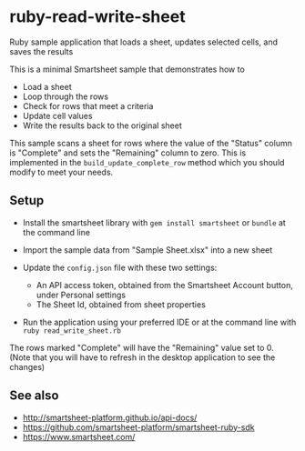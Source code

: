 # ruby-read-write-sheet
Ruby sample application that loads a sheet, updates selected cells, and saves the results

This is a minimal Smartsheet sample that demonstrates how to
* Load a sheet
* Loop through the rows
* Check for rows that meet a criteria
* Update cell values
* Write the results back to the original sheet


This sample scans a sheet for rows where the value of the "Status" column is "Complete" and sets the "Remaining" column to zero.
This is implemented in the `build_update_complete_row` method which you should modify to meet your needs.


## Setup
* Install the smartsheet library with `gem install smartsheet` or `bundle` at the command line
* Import the sample data from "Sample Sheet.xlsx" into a new sheet

* Update the `config.json` file with these two settings:
    * An API access token, obtained from the Smartsheet Account button, under Personal settings
    * The Sheet Id, obtained from sheet properties 

* Run the application using your preferred IDE or at the command line with `ruby read_write_sheet.rb` 

The rows marked "Complete" will have the "Remaining" value set to 0. (Note that you will have to refresh in the desktop application to see the changes)

## See also
- http://smartsheet-platform.github.io/api-docs/
- https://github.com/smartsheet-platform/smartsheet-ruby-sdk
- https://www.smartsheet.com/